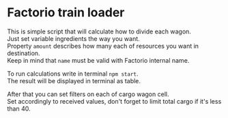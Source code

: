 # Factorio train loader

This is simple script that will calculate how to divide each wagon.  
Just set variable ingredients the way you want.  
Property `amount` describes how many each of resources you want in destination.  
Keep in mind that `name` must be valid with Factorio internal name.

To run calculations write in terminal `npm start`.  
The result will be displayed in terminal as table.

After that you can set filters on each of cargo wagon cell.  
Set accordingly to received values, don't forget to limit total cargo if it's less than 40.
